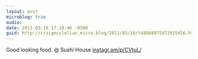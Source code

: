 ```yaml
---
layout: post
microblog: true
audio: 
date: 2011-03-18 17:10:46 -0500
guid: http://craigmcclellan.micro.blog/2011/03/18/t48868975072915456.html
---
```

Good looking food.   @ Sushi House [instagr.am/p/CVtuL/](http://instagr.am/p/CVtuL/)

